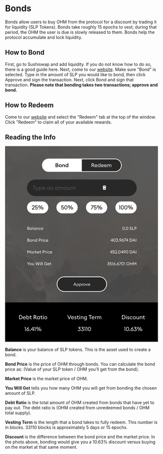 # Bonds

Bonds allow users to buy OHM from the protocol for a discount by trading it for liquidity \(SLP Tokens\). Bonds take roughly 15 epochs to vest; during that period, the OHM the user is due is slowly released to them. Bonds help the protocol accumulate and lock liquidity.

## How to Bond

First, go to Sushiswap and add liquidity. If you do not know how to do so, there is a good guide here. Next, come to our [website](http://olympusdao.finance/#/bond). Make sure "Bond" is selected. Type in the amount of SLP you would like to bond, then click Approve and sign the transaction. Next, click Bond and sign that transaction. **Please note that bonding takes two transactions; approve and bond.**

## **How to Redeem**

Come to our [website](http://olympusdao.finance/#/bond) and select the "Redeem" tab at the top of the window. Click "Redeem" to claim all of your available rewards.

## Reading the Info

![](../.gitbook/assets/using-the-website/bonds/modal.png)

**Balance** is your balance of SLP tokens. This is the asset used to create a bond.

**Bond Price** is the price of OHM through bonds. You can calculate the bond price as:
\(Value of your SLP token / OHM you'll get from the bond\).

**Market Price** is the market price of OHM.

**You Will Get** tells you how many OHM you will get from bonding the chosen amount of SLP.

**Debt Ratio** is the total amount of OHM created from bonds that have yet to pay out. The debt ratio is \(OHM created from unredeemed bonds / OHM total supply\).

**Vesting Term** is the length that a bond takes to fully redeem. This number is in blocks. 33110 blocks is approximately 5 days or 15 epochs.

**Discount** is the difference between the bond price and the market price. In the photo above, bonding would give you a 10.63% discount versus buying on the market at that same moment.

